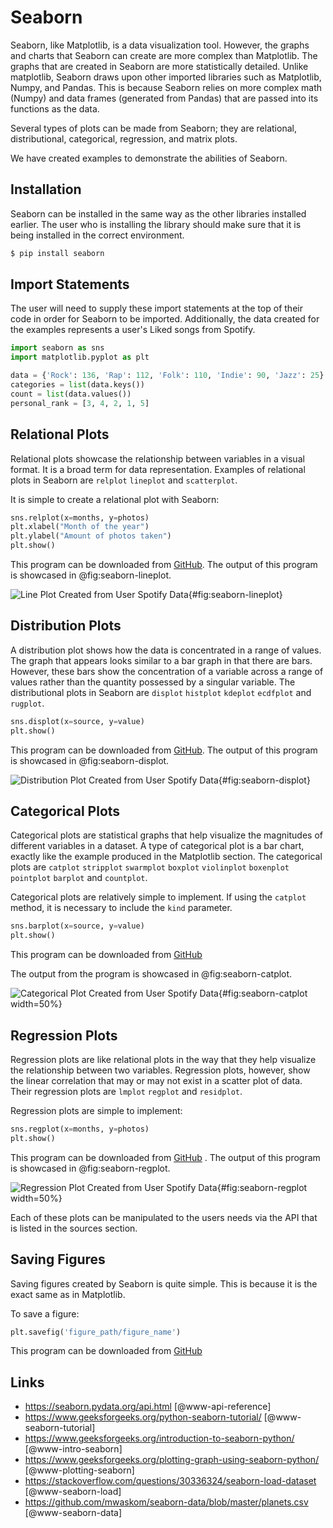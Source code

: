 # Seaborn

Seaborn, like Matplotlib, is a data visualization tool. However, the
graphs and charts that Seaborn can create are more complex than
Matplotlib. The graphs that are created in Seaborn are more
statistically detailed. Unlike matplotlib, Seaborn draws upon other
imported libraries such as Matplotlib, Numpy, and Pandas. This is
because Seaborn relies on more complex math (Numpy) and data frames
(generated from Pandas) that are passed into its functions as the
data.

Several types of plots can be made from Seaborn; they are relational,
distributional, categorical, regression, and matrix plots.

We have created examples to demonstrate the abilities of Seaborn.

## Installation

Seaborn can be installed in the same way as the other libraries
installed earlier. The user who is installing the library should make
sure that it is being installed in the correct environment.

```bash
$ pip install seaborn
```

## Import Statements

The user will need to supply these import statements at the top of
their code in order for Seaborn to be imported. Additionally, the
data created for the examples represents a user's Liked songs from
Spotify.

```python
import seaborn as sns
import matplotlib.pyplot as plt

data = {'Rock': 136, 'Rap': 112, 'Folk': 110, 'Indie': 90, 'Jazz': 25}
categories = list(data.keys())
count = list(data.values())
personal_rank = [3, 4, 2, 1, 5]
```

## Relational Plots

Relational plots showcase the relationship between variables in a
visual format. It is a broad term for data representation. Examples of
relational plots in Seaborn are `relplot` `lineplot` and
`scatterplot`.

It is simple to create a relational plot with Seaborn:

```python
sns.relplot(x=months, y=photos)
plt.xlabel("Month of the year")
plt.ylabel("Amount of photos taken")
plt.show()
```

This program can be downloaded from
[GitHub](https://github.com/cybertraining-dsc/reu2022/blob/main/project/graphics/examples/seaborn-images.py). 
The output of this program is showcased in @fig:seaborn-lineplot.

![Line Plot Created from User Spotify Data](examples/images/seaborn-lineplot.svg){#fig:seaborn-lineplot}

## Distribution Plots

A distribution plot shows how the data is concentrated in a range of
values. The graph that appears looks similar to a bar graph in that
there are bars. However, these bars show the concentration of a
variable across a range of values rather than the quantity possessed
by a singular variable. The distributional plots in Seaborn are
`displot` `histplot` `kdeplot` `ecdfplot` and `rugplot`.

```python
sns.displot(x=source, y=value)
plt.show()
```

This program can be downloaded from
[GitHub](https://github.com/cybertraining-dsc/reu2022/blob/main/project/graphics/examples/seaborn-images.py).
The output of this program is showcased in @fig:seaborn-displot.

![Distribution Plot Created from User Spotify Data](examples/images/seaborn-displot.svg){#fig:seaborn-displot}


## Categorical Plots

Categorical plots are statistical graphs that help visualize the
magnitudes of different variables in a dataset. A type of categorical
plot is a bar chart, exactly like the example produced in the
Matplotlib section. The categorical plots are `catplot` `stripplot`
`swarmplot` `boxplot` `violinplot` `boxenplot` `pointplot` `barplot`
and `countplot`.

Categorical plots are relatively simple to implement. If using the
`catplot` method, it is necessary to include the `kind` parameter.

```python
sns.barplot(x=source, y=value)
plt.show()
```

This program can be downloaded
from [GitHub](https://github.com/cybertraining-dsc/reu2022/blob/main/project/graphics/examples/seaborn-images.py)

The output from the program is showcased in @fig:seaborn-catplot.

![Categorical Plot Created from User Spotify Data](examples/images/seaborn-catplot.svg){#fig:seaborn-catplot width=50%}

## Regression Plots

Regression plots are like relational plots in the way that they help
visualize the relationship between two variables. Regression plots,
however, show the linear correlation that may or may not exist in a
scatter plot of data. Their regression plots are `lmplot` `regplot`
and `residplot`.

Regression plots are simple to implement:

```python
sns.regplot(x=months, y=photos)
plt.show()
```

This program can be downloaded from
[GitHub](https://github.com/cybertraining-dsc/reu2022/blob/main/project/graphics/examples/seaborn-images.py)
. The output of this program is showcased in @fig:seaborn-regplot.

![Regression Plot Created from User Spotify Data](examples/images/seaborn-regplot.svg){#fig:seaborn-regplot width=50%} 

Each of these plots can be manipulated to the users needs via the API
that is listed in the sources section.

## Saving Figures

Saving figures created by Seaborn is quite simple. This is because it
is the exact same as in Matplotlib.

To save a figure:

```python
plt.savefig('figure_path/figure_name')
```

This program can be downloaded from
[GitHub](https://github.com/cybertraining-dsc/reu2022/blob/main/project/graphics/examples/seaborn-images.py)

## Links

* <https://seaborn.pydata.org/api.html> [@www-api-reference]
* <https://www.geeksforgeeks.org/python-seaborn-tutorial/> [@www-seaborn-tutorial]
* <https://www.geeksforgeeks.org/introduction-to-seaborn-python/> [@www-intro-seaborn]
* <https://www.geeksforgeeks.org/plotting-graph-using-seaborn-python/> [@www-plotting-seaborn]
* <https://stackoverflow.com/questions/30336324/seaborn-load-dataset> [@www-seaborn-load]
* <https://github.com/mwaskom/seaborn-data/blob/master/planets.csv> [@www-seaborn-data]